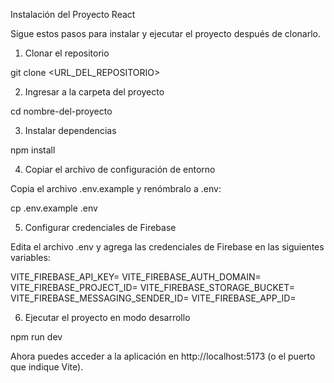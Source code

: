 Instalación del Proyecto React

Sigue estos pasos para instalar y ejecutar el proyecto después de clonarlo.

1. Clonar el repositorio

git clone <URL_DEL_REPOSITORIO>

2. Ingresar a la carpeta del proyecto

cd nombre-del-proyecto

3. Instalar dependencias

npm install

4. Copiar el archivo de configuración de entorno

Copia el archivo .env.example y renómbralo a .env:

cp .env.example .env

5. Configurar credenciales de Firebase

Edita el archivo .env y agrega las credenciales de Firebase en las siguientes variables:

VITE_FIREBASE_API_KEY=
VITE_FIREBASE_AUTH_DOMAIN=
VITE_FIREBASE_PROJECT_ID=
VITE_FIREBASE_STORAGE_BUCKET=
VITE_FIREBASE_MESSAGING_SENDER_ID=
VITE_FIREBASE_APP_ID=

6. Ejecutar el proyecto en modo desarrollo

npm run dev

Ahora puedes acceder a la aplicación en http://localhost:5173 (o el puerto que indique Vite).